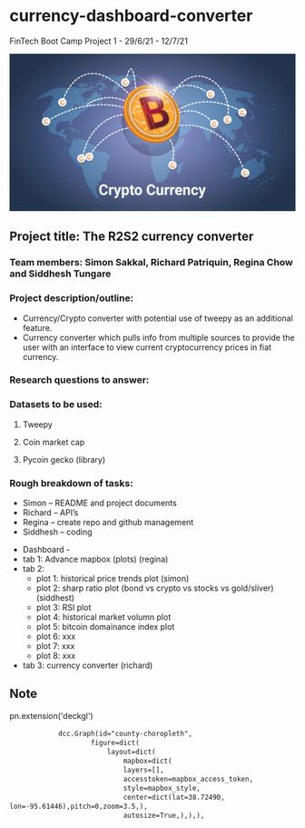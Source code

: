 # currency-dashboard-converter

FinTech Boot Camp Project 1 - 29/6/21 - 12/7/21

![bitcoin-world-map](Images/bitcoin_world_map.png)

## Project title: The R2S2 currency converter 

### Team members: Simon Sakkal, Richard Patriquin, Regina Chow and Siddhesh Tungare

### Project description/outline:

* Currency/Crypto converter with potential use of tweepy as an additional feature.
* Currency converter which pulls info from multiple sources to provide the user with an interface to view current cryptocurrency prices in fiat currency.

### Research questions to answer:

### Datasets to be used:

1. Tweepy

2. Coin market cap

3. Pycoin gecko (library)

### Rough breakdown of tasks:

* Simon – README and project documents
* Richard – API’s
* Regina – create repo and github management
* Siddhesh – coding

- Dashboard -
- tab 1: Advance mapbox (plots) (regina)
- tab 2:  
    - plot 1: historical price trends plot (simon)
    - plot 2: sharp ratio plot (bond vs crypto vs stocks vs gold/sliver) (siddhest)
    - plot 3: RSI plot
    - plot 4: historical market volumn plot
    - plot 5: bitcoin domainance index plot
    - plot 6: xxx
    - plot 7: xxx 
    - plot 8: xxx
- tab 3: currency converter (richard)


## Note

pn.extension('deckgl')



                dcc.Graph(id="county-choropleth",
                        figure=dict(
                            layout=dict(
                                mapbox=dict(
                                layers=[],
                                accesstoken=mapbox_access_token,
                                style=mapbox_style,
                                center=dict(lat=38.72490, lon=-95.61446),pitch=0,zoom=3.5,),
                                autosize=True,),),),